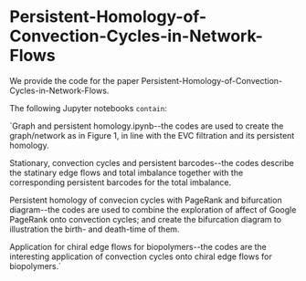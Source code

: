 # Persistent-Homology-of-Convection-Cycles-in-Network-Flows
We provide the code for the paper Persistent-Homology-of-Convection-Cycles-in-Network-Flows. 

The following Jupyter notebooks `contain`:

`Graph and persistent homology.ipynb--the codes are used to create the graph/network as in Figure 1, in line with the EVC filtration and its persistent homology.

Stationary, convection cycles and persistent barcodes--the codes describe the statinary edge flows and total imbalance together with the corresponding persistent barcodes for the total imbalance.

Persistent homology of convecion cycles with PageRank and bifurcation diagram--the codes are used to combine the exploration of affect of Google PageRank onto convection cycles; and create the bifurcation diagram to  illustration the birth- and death-time of them.

Application for chiral edge flows for biopolymers--the codes are the interesting application of convection cycles onto chiral edge flows for biopolymers.`
